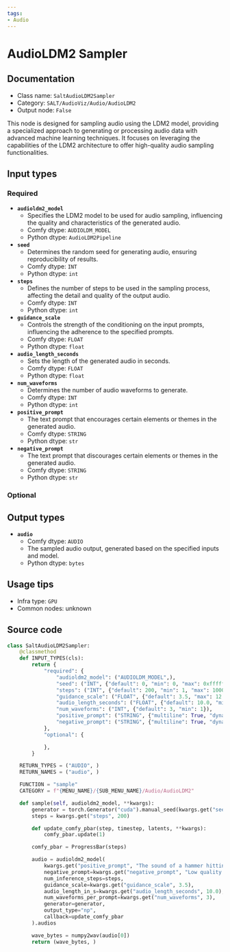 ```yaml
---
tags:
- Audio
---
```


# AudioLDM2 Sampler
## Documentation
- Class name: `SaltAudioLDM2Sampler`
- Category: `SALT/AudioViz/Audio/AudioLDM2`
- Output node: `False`

This node is designed for sampling audio using the LDM2 model, providing a specialized approach to generating or processing audio data with advanced machine learning techniques. It focuses on leveraging the capabilities of the LDM2 architecture to offer high-quality audio sampling functionalities.
## Input types
### Required
- **`audioldm2_model`**
    - Specifies the LDM2 model to be used for audio sampling, influencing the quality and characteristics of the generated audio.
    - Comfy dtype: `AUDIOLDM_MODEL`
    - Python dtype: `AudioLDM2Pipeline`
- **`seed`**
    - Determines the random seed for generating audio, ensuring reproducibility of results.
    - Comfy dtype: `INT`
    - Python dtype: `int`
- **`steps`**
    - Defines the number of steps to be used in the sampling process, affecting the detail and quality of the output audio.
    - Comfy dtype: `INT`
    - Python dtype: `int`
- **`guidance_scale`**
    - Controls the strength of the conditioning on the input prompts, influencing the adherence to the specified prompts.
    - Comfy dtype: `FLOAT`
    - Python dtype: `float`
- **`audio_length_seconds`**
    - Sets the length of the generated audio in seconds.
    - Comfy dtype: `FLOAT`
    - Python dtype: `float`
- **`num_waveforms`**
    - Determines the number of audio waveforms to generate.
    - Comfy dtype: `INT`
    - Python dtype: `int`
- **`positive_prompt`**
    - The text prompt that encourages certain elements or themes in the generated audio.
    - Comfy dtype: `STRING`
    - Python dtype: `str`
- **`negative_prompt`**
    - The text prompt that discourages certain elements or themes in the generated audio.
    - Comfy dtype: `STRING`
    - Python dtype: `str`
### Optional
## Output types
- **`audio`**
    - Comfy dtype: `AUDIO`
    - The sampled audio output, generated based on the specified inputs and model.
    - Python dtype: `bytes`
## Usage tips
- Infra type: `GPU`
- Common nodes: unknown


## Source code
```python
class SaltAudioLDM2Sampler:  
    @classmethod
    def INPUT_TYPES(cls):
        return {
            "required": {
                "audioldm2_model": ("AUDIOLDM_MODEL",),
                "seed": ("INT", {"default": 0, "min": 0, "max": 0xffffffffffffffff}),
                "steps": ("INT", {"default": 200, "min": 1, "max": 1000}),
                "guidance_scale": ("FLOAT", {"default": 3.5, "max": 12.0, "min": 1.0}),
                "audio_length_seconds": ("FLOAT", {"default": 10.0, "min": 1.0, "max": 20.0, "step": 0.1}),
                "num_waveforms": ("INT", {"default": 3, "min": 1}),
                "positive_prompt": ("STRING", {"multiline": True, "dynamicPrompts": False}),
                "negative_prompt": ("STRING", {"multiline": True, "dynamicPrompts": False})
            },
            "optional": {

            },
        }

    RETURN_TYPES = ("AUDIO", )
    RETURN_NAMES = ("audio", )

    FUNCTION = "sample"
    CATEGORY = f"{MENU_NAME}/{SUB_MENU_NAME}/Audio/AudioLDM2"

    def sample(self, audioldm2_model, **kwargs):
        generator = torch.Generator("cuda").manual_seed(kwargs.get("seed", 0))
        steps = kwargs.get("steps", 200)

        def update_comfy_pbar(step, timestep, latents, **kwargs):
            comfy_pbar.update(1)

        comfy_pbar = ProgressBar(steps)

        audio = audioldm2_model(
            kwargs.get("positive_prompt", "The sound of a hammer hitting a wooden surface."),
            negative_prompt=kwargs.get("negative_prompt", "Low quality."),
            num_inference_steps=steps,
            guidance_scale=kwargs.get("guidance_scale", 3.5),
            audio_length_in_s=kwargs.get("audio_length_seconds", 10.0),
            num_waveforms_per_prompt=kwargs.get("num_waveforms", 3),
            generator=generator,
            output_type="np",
            callback=update_comfy_pbar
        ).audios

        wave_bytes = numpy2wav(audio[0])
        return (wave_bytes, )

```
